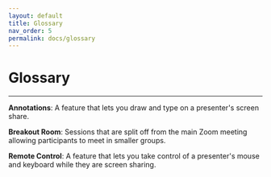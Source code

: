 ```yaml
---
layout: default
title: Glossary
nav_order: 5
permalink: docs/glossary
---
```


# Glossary

---

**Annotations**: A feature that lets you draw and type on a presenter's screen share.

**Breakout Room**: Sessions that are split off from the main Zoom meeting allowing participants to meet in smaller groups.

**Remote Control**: A feature that lets you take control of a presenter's mouse and keyboard while they are screen sharing.


